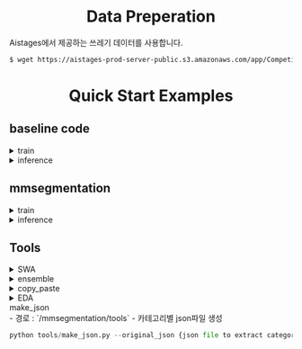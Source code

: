 # <div align='center'>Data Preperation<div>
Aistages에서 제공하는 쓰레기 데이터를 사용합니다.

```bash
$ wget https://aistages-prod-server-public.s3.amazonaws.com/app/Competitions/000078/data/data.zip
```

# <div align='center'>Quick Start Examples<div>

## <div align='left'> baseline code <div>
<details>
<summary> train </summary>

`configs/` 경로에 있는 `config.ini` 파일을 통해 hyper parameters 및 path 등을 수정합니다. 

`config.ini`를 바탕으로 train을 시작합니다.

```bash
$ python train.py --config_dir {config.ini path} 
```

or 

```bash
$ nohup python train.py --config_dir {config.ini path}&
```
</details>

<details>
<summary> inference </summary>

Train과 마찬가지로 `configs/` 경로에 있는 `config.ini` 파일을 통해 inference 를 수행합니다. 

```bash
$ python train.py --config_dir {config.ini path} --model_dir {model.pt path}
```
</details>



## <div align='left'> mmsegmentation <div>

<details>
<summary> train </summary>

- 경로: `/mmsegmentation`
1. 원하는 모델과 파라마티, 하이퍼 파라미터 config 세팅
2. `work_dir`을 지정, wandb project name, entity 설정
3. `config_dir` 지정후 코드 실행

```python
python tools/train.py [config_dir]
```
</details>

<details>
<summary> inference </summary>

- 경로: `/mmsegmentation`
1. `--config_dir` Inference할 config 선택
2. `--epoch` Inference할 저장되어있는 pth파일 선택

```python
python tools/inference.py --config_dir[config_dir] --epoch [epoch.pth_dir]
```
</details>



## <div align='left'> Tools <div>

<details>
<summary> SWA </summary>

SWA는 한 모델의 연속된 epoch or iteration 을 저장해 parameter의 가중치를 더한 후 평균 값을 도출 

`SWA/` 디렉토리에 SWA를 원하는 pth 파일 넣어서 `swa.py` 실행시 현 경로에 `swa.pth` 저장

```bash
$ python tools/swa.py
```

</details>

<details>
<summary> ensemble </summary>
- 경로 : `/mmsegmentation/tools`
    
    `--model_dir` : csv파일이 들어있는 경로
    
    `--save_dir` : 앙상블한 결과 저장 경로
    
    `--weight`  : 각 모델의 weight
    

```python
python tools/ensemble.py --model_dir [model_dir : str] --save_dir [save_dir : str] --weight [weight : list]
```  
</details>

<details>
<summary> copy_paste  </summary>
- 경로 : `/mmsegmentation/tools`
- Augmentation의 기법중 하나인 copy&paste 수행

```python
python tools/ensemble.py 
```  
</details>

<details>
<summary> EDA </summary>
- 경로 : `/mmsegmentation/tools`
- 데이터셋 EDA
- `.ipynb` 파일
</details>

<summary> make_json </summary>
- 경로 : `/mmsegmentation/tools`
- 카테고리별 json파일 생성
 
```python
python tools/make_json.py --original_json {json file to extract categories from} --extract_json {extracted json file} --category_num {number of certain category}
```  
</details>